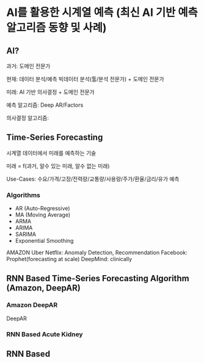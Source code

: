 # AI를 활용한 시계열 예측 (최신 AI 기반 예측 알고리즘 동향 및 사례)

## AI?

과거: 도메인 전문가

현재: 데이터 분석/예측 빅데이터 분석(툴/분석 전문가) + 도메인 전문가

미래: AI 기반 의사결정 + 도메인 전문가

예측 알고리즘: Deep AR/Factors

의사결정 알고리즘: 

## Time-Series Forecasting

시계열 데이터에서 미래를 예측하는 기술

미래 = f(과거, 알수 있는 미래, 알수 없는 미래)

Use-Cases: 수요/가격/고장/전력량/교통량/사용량/주가/환율/금리/유가 예측

### Algorithms

* AR (Auto-Regressive)
* MA (Moving Average)
* ARMA
* ARIMA
* SARIMA
* Exponential Smoothing

AMAZON
Uber
Netflix: Anomaly Detection, Recommendation
Facebook: Prophet(forecasting at scale)
DeepMind: clinically

## RNN Based Time-Series Forecasting Algorithm (Amazon, DeepAR)

### Amazon DeepAR

DeepAR

### RNN Based Acute Kidney

## RNN Based 
